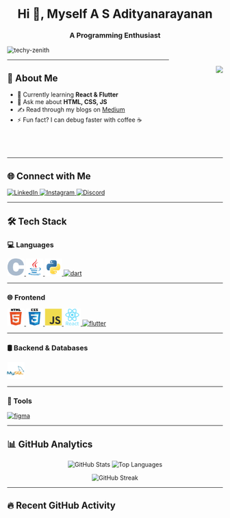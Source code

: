 <h1 align="center">Hi 👋, Myself A S Adityanarayanan</h1>
<h3 align="center">A Programming Enthusiast</h3>

<p align="left"> 
  <img src="https://komarev.com/ghpvc/?username=techy-zenith&label=Profile%20views&color=0e75b6&style=flat" alt="techy-zenith" /> 
</p>
<hr style="width: 75%; text-align: left; margin-left: 0;" />
<img align="right" height="200" src="https://www.abzu2.com/wp-content/uploads/2016/03/Geometry-GIF.gif" />

## 🚀 About Me
- 🌱 Currently learning **React & Flutter**
- 💬 Ask me about **HTML, CSS, JS**
- ✍️ Read through my blogs on [Medium](https://medium.com/@zenith-exe)
- ⚡ Fun fact? I can debug faster with coffee ☕

<br clear="right"/>

---

## 🌐 Connect with Me
<p align="left">
  <a href="https://linkedin.com/in/zenith-exe" target="blank">
    <img src="https://raw.githubusercontent.com/rahuldkjain/github-profile-readme-generator/master/src/images/icons/Social/linked-in-alt.svg" alt="LinkedIn" height="30" width="40" />
  </a>
  <a href="https://instagram.com/_.sxssy._" target="blank">
    <img src="https://raw.githubusercontent.com/rahuldkjain/github-profile-readme-generator/master/src/images/icons/Social/instagram.svg" alt="Instagram" height="30" width="40" />
  </a>
  <a href="https://discordapp.com/users/973560443895418951" target="blank">
    <img src="https://raw.githubusercontent.com/rahuldkjain/github-profile-readme-generator/master/src/images/icons/Social/discord.svg" alt="Discord" height="30" width="40" />
  </a>
</p>

---

## 🛠 Tech Stack

### 💻 Languages
<p align="left">
  <a href="https://www.cprogramming.com/" target="_blank" rel="noreferrer"> <img src="https://raw.githubusercontent.com/devicons/devicon/master/icons/c/c-original.svg" alt="c" width="40" height="40"/> </a>
  <a href="https://www.java.com" target="_blank" rel="noreferrer"> <img src="https://raw.githubusercontent.com/devicons/devicon/master/icons/java/java-original.svg" alt="java" width="40" height="40"/> </a>
  <a href="https://www.python.org" target="_blank" rel="noreferrer"> <img src="https://raw.githubusercontent.com/devicons/devicon/master/icons/python/python-original.svg" alt="python" width="40" height="40"/> </a>
  <a href="https://dart.dev" target="_blank" rel="noreferrer"> <img src="https://www.vectorlogo.zone/logos/dartlang/dartlang-icon.svg" alt="dart" width="40" height="40"/> </a>
</p>

---

### 🌐 Frontend
<p align="left">
  <a href="https://www.w3.org/html/" target="_blank" rel="noreferrer"> <img src="https://raw.githubusercontent.com/devicons/devicon/master/icons/html5/html5-original-wordmark.svg" alt="html5" width="40" height="40"/> </a>
  <a href="https://www.w3schools.com/css/" target="_blank" rel="noreferrer"> <img src="https://raw.githubusercontent.com/devicons/devicon/master/icons/css3/css3-original-wordmark.svg" alt="css3" width="40" height="40"/> </a>
  <a href="https://developer.mozilla.org/en-US/docs/Web/JavaScript" target="_blank" rel="noreferrer"> <img src="https://raw.githubusercontent.com/devicons/devicon/master/icons/javascript/javascript-original.svg" alt="javascript" width="40" height="40"/> </a>
  <a href="https://reactjs.org/" target="_blank" rel="noreferrer"> <img src="https://raw.githubusercontent.com/devicons/devicon/master/icons/react/react-original-wordmark.svg" alt="react" width="40" height="40"/> </a>
  <a href="https://flutter.dev" target="_blank" rel="noreferrer"> <img src="https://www.vectorlogo.zone/logos/flutterio/flutterio-icon.svg" alt="flutter" width="40" height="40"/> </a>
</p>

---

### 🛢 Backend & Databases
<p align="left">
  <a href="https://www.mysql.com/" target="_blank" rel="noreferrer"> <img src="https://raw.githubusercontent.com/devicons/devicon/master/icons/mysql/mysql-original-wordmark.svg" alt="mysql" width="40" height="40"/> </a>
</p>

---

### 🎨 Tools
<p align="left">
  <a href="https://www.figma.com/" target="_blank" rel="noreferrer"> <img src="https://www.vectorlogo.zone/logos/figma/figma-icon.svg" alt="figma" width="40" height="40"/> </a>
</p>

---

## 📊 GitHub Analytics
<p align="center">
  <img src="https://github-readme-stats.vercel.app/api?username=techy-zenith&show_icons=true&theme=radical" alt="GitHub Stats" height="180"/>
  <img src="https://github-readme-stats.vercel.app/api/top-langs?username=techy-zenith&layout=compact&theme=radical" alt="Top Languages" height="180"/>
</p>

<p align="center">
  <img src="https://streak-stats.demolab.com?user=techy-zenith&theme=radical" alt="GitHub Streak"/>
</p>

---

## 🔥 Recent GitHub Activity
<!--START_SECTION:activity-->
<!--END_SECTION:activity-->
